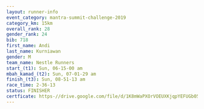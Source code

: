 ```yaml
---
layout: runner-info 
event_category: mantra-summit-challenge-2019 
category_km: 15km 
overall_rank: 28
gender_rank: 24
bib: 718
first_name: Andi
last_name: Kurniawan
gender: M
team_name: Nestle Runners
start_(t1): Sun, 06-15-00 am
mbah_kamad_(t2): Sun, 07-01-29 am
finish_(t3): Sun, 08-51-13 am
race_time: 2-36-13
status: FINISHER
certficate: https-//drive.google.com/file/d/1K8mWaPXOrVOEUXKjqpYEFUGb05eJolxl/view?usp=sharing
---
```

